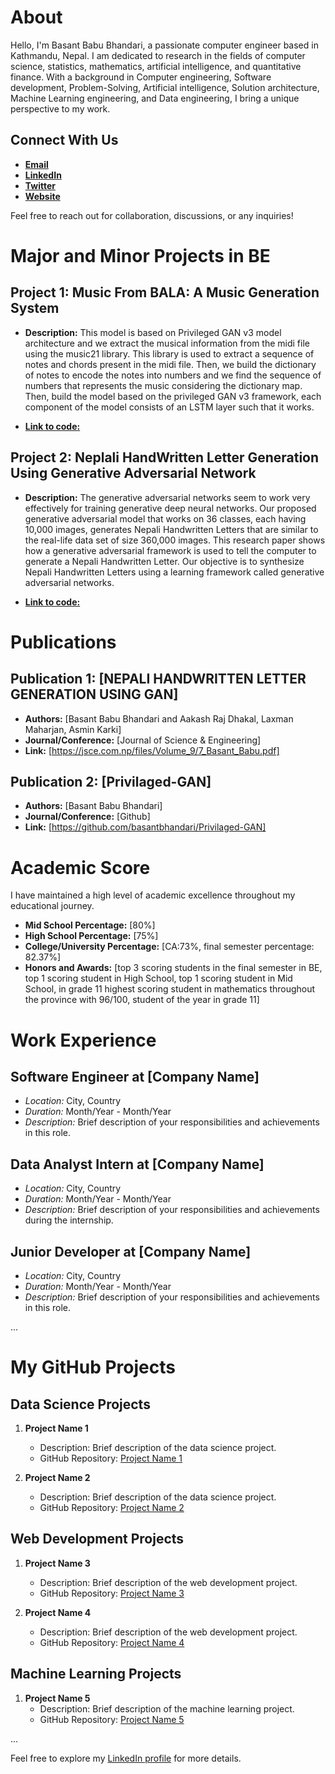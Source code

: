 # About

Hello, I'm Basant Babu Bhandari, a passionate computer engineer based in Kathmandu, Nepal. I am dedicated to research in the fields of computer science, statistics, mathematics, artificial intelligence, and quantitative finance. With a background in Computer engineering, Software development, Problem-Solving, Artificial intelligence, Solution architecture, Machine Learning engineering, and Data engineering,  I bring a unique perspective to my work.

## Connect With Us

- **[Email](basantbhandari2074@gmail.com)**
- **[LinkedIn](https://www.linkedin.com/in/basant-babu-bhandari-1384b81a6/)**
- **[Twitter](https://twitter.com/BasantB52080659)** 
- **[Website](https://bio.link/basant_babu_bhandari)** 

Feel free to reach out for collaboration, discussions, or any inquiries!

# Major and Minor Projects in BE

## Project 1: Music From BALA: A Music Generation System

- **Description:** This model is based on Privileged GAN v3 model architecture and we extract the musical information from the midi file using the music21 library. This library is used to extract a sequence of notes and chords present in the midi file. Then, we build the dictionary of notes to encode the notes into numbers and we find the sequence of numbers that represents the music considering the dictionary map. Then, build the model based on the privileged GAN v3 framework, each component of the model consists of an LSTM layer such that it works.
  
- [**Link to code:**](https://github.com/basantbhandari/privilaged_GAN_LSTM_music_generation)

## Project 2: Neplali HandWritten Letter Generation Using Generative Adversarial Network

- **Description:** The generative adversarial networks seem to work very effectively for training generative deep neural networks. Our proposed generative adversarial model that works on 36 classes, each having 10,000 images, generates Nepali Handwritten Letters that are similar to the real-life data set of size 360,000 images. This research paper shows how a generative adversarial framework is used to tell the computer to generate a Nepali Handwritten Letter. Our objective is to synthesize Nepali Handwritten Letters using a learning framework called generative adversarial networks.

- [**Link to code:**](https://github.com/basantbhandari/Generation-Of-Nepali-Hand-written-letter-using-Generative-Adverserial-Network)

# Publications

## Publication 1: [NEPALI HANDWRITTEN LETTER GENERATION USING GAN]

- **Authors:** [Basant Babu Bhandari and Aakash Raj Dhakal, Laxman Maharjan, Asmin Karki]
- **Journal/Conference:** [Journal of Science & Engineering]
- **Link:** [https://jsce.com.np/files/Volume_9/7_Basant_Babu.pdf]

## Publication 2: [Privilaged-GAN]

- **Authors:** [Basant Babu Bhandari]
- **Journal/Conference:** [Github]
- **Link:** [https://github.com/basantbhandari/Privilaged-GAN]

# Academic Score

I have maintained a high level of academic excellence throughout my educational journey.
- **Mid School Percentage:** [80%]
- **High School Percentage:** [75%]
- **College/University Percentage:** [CA:73%, final semester percentage: 82.37%]
- **Honors and Awards:** [top 3 scoring students in the final semester in BE, top 1 scoring student in High School, top 1 scoring student in Mid School, in grade 11 highest scoring student in mathematics throughout the province with 96/100, student of the year in grade 11]



# Work Experience

## Software Engineer at [Company Name]
- *Location:* City, Country
- *Duration:* Month/Year - Month/Year
- *Description:* Brief description of your responsibilities and achievements in this role.

## Data Analyst Intern at [Company Name]
- *Location:* City, Country
- *Duration:* Month/Year - Month/Year
- *Description:* Brief description of your responsibilities and achievements during the internship.

## Junior Developer at [Company Name]
- *Location:* City, Country
- *Duration:* Month/Year - Month/Year
- *Description:* Brief description of your responsibilities and achievements in this role.

...





# My GitHub Projects

## Data Science Projects

1. **Project Name 1**
   - Description: Brief description of the data science project.
   - GitHub Repository: [Project Name 1](https://github.com/username/project-name-1)

2. **Project Name 2**
   - Description: Brief description of the data science project.
   - GitHub Repository: [Project Name 2](https://github.com/username/project-name-2)

## Web Development Projects

1. **Project Name 3**
   - Description: Brief description of the web development project.
   - GitHub Repository: [Project Name 3](https://github.com/username/project-name-3)

2. **Project Name 4**
   - Description: Brief description of the web development project.
   - GitHub Repository: [Project Name 4](https://github.com/username/project-name-4)

## Machine Learning Projects

1. **Project Name 5**
   - Description: Brief description of the machine learning project.
   - GitHub Repository: [Project Name 5](https://github.com/username/project-name-5)

...






Feel free to explore my [LinkedIn profile](https://www.linkedin.com/in/basant-babu-bhandari-1384b81a6/) for more details.


